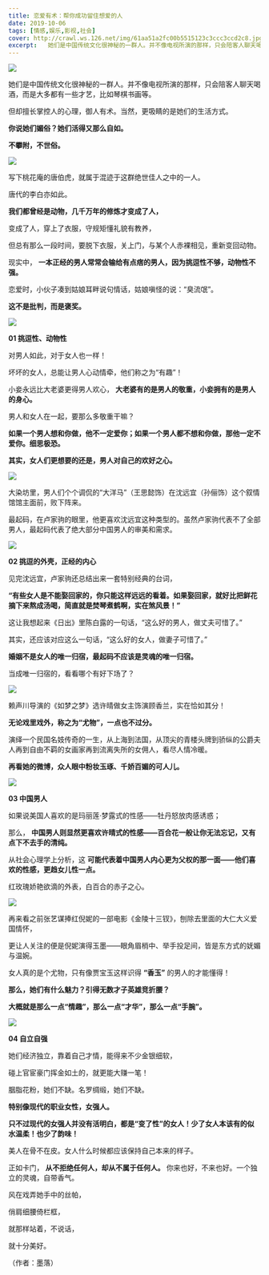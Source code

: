 ```yaml
---
title: 恋爱有术：帮你成功留住想爱的人
date: 2019-10-06
tags: [情感,娱乐,影视,社会]
cover: http://crawl.ws.126.net/img/61aa51a2fc00b5515123c3ccc3ccd2c8.jpg
excerpt:   她们是中国传统文化很神秘的一群人。并不像电视所演的那样，只会陪客人聊天喝酒，而是大多都有一些才
---
```

![](http://crawl.ws.126.net/img/61aa51a2fc00b5515123c3ccc3ccd2c8.jpg)  

她们是中国传统文化很神秘的一群人。并不像电视所演的那样，只会陪客人聊天喝酒，而是大多都有一些才艺，比如琴棋书画等。

但却擅长掌控人的心理，御人有术。当然，更吸睛的是她们的生活方式。

**你说她们媚俗？她们活得又那么自如。**

**不攀附，不世俗。**

![](http://crawl.ws.126.net/img/cebb5e0b01d4a8b94b83e2af07e2b37a.jpg)  

写下桃花庵的唐伯虎，就属于混迹于这群绝世佳人之中的一人。

唐代的李白亦如此。

**我们都曾经是动物，几千万年的修炼才变成了人，**

变成了人，穿上了衣服，守规矩懂礼貌有教养，

但总有那么一段时间，要脱下衣服，关上门，与某个人赤裸相见，重新变回动物。

现实中， **一本正经的男人常常会输给有点痞的男人，因为挑逗性不够，动物性不强。**

恋爱时，小伙子凑到姑娘耳畔说句情话，姑娘嗔怪的说：“臭流氓”。

**这不是批判，而是褒奖。**

![](http://crawl.ws.126.net/img/55f63e1365ff5136f801576ad7ee8f61.jpg)  

  
**01 挑逗性、动物性**

对男人如此，对于女人也一样！

坏坏的女人，总能让男人心动情牵，他们称之为“有趣”！

小妾永远比大老婆更得男人欢心， **大老婆有的是男人的敬重，小妾拥有的是男人的身心。**

男人和女人在一起，要那么多敬重干嘛？

**如果一个男人想和你做，他不一定爱你；如果一个男人都不想和你做，那他一定不爱你。细思极恐。**

**其实，女人们更想要的还是，男人对自己的欢好之心。**

![](http://crawl.ws.126.net/img/73cf6d06fbb3d44b6a6c187d04d846f1.jpg)  

大染坊里，男人们个个调侃的“大洋马”（王思懿饰）在沈远宜（孙俪饰）这个叙情馆馆主面前，败下阵来。

最起码，在卢家驹的眼里，他更喜欢沈远宜这种类型的。虽然卢家驹代表不了全部男人，最起码代表了绝大部分中国男人的审美和需求。

![](http://crawl.ws.126.net/img/9c2870fa21df3fb419cfb28c608e67e2.jpg)  

**02 挑逗的外壳，正经的内心**

见完沈远宜，卢家驹还总结出来一套特别经典的台词，

**“有些女人是不能娶回家的，你只能这样远远的看着。如果娶回家，就好比把鲜花摘下来熬成汤喝，简直就是焚琴煮鹤啊，实在煞风景！”**

这让我想起来《日出》里陈白露的一句话，“这么好的男人，做丈夫可惜了。”

其实，还应该对应这么一句话，“这么好的女人，做妻子可惜了。”

**婚姻不是女人的唯一归宿，最起码不应该是灵魂的唯一归宿。**

当成唯一归宿的，看看哪个有好下场了？

![](http://crawl.ws.126.net/img/3e701392a3bfd558ae5bdba60a8084b1.jpg)  

赖声川导演的《如梦之梦》选许晴做女主饰演顾香兰，实在恰如其分！

**无论戏里戏外，称之为“尤物”，一点也不过分。**

演绎一个民国名妓传奇的一生，从上海到法国，从顶尖的青楼头牌到骄纵的公爵夫人再到自由不羁的女画家再到流离失所的女佣人，看尽人情冷暖。

**再看她的微博，众人眼中粉妆玉琢、千娇百媚的可人儿。**

![](http://crawl.ws.126.net/img/33647a88f5f5c93a51dd7e0985d1afdc.jpg)  

**03 中国男人**

如果说美国人喜欢的是玛丽莲·梦露式的性感——牡丹怒放肉感诱惑；

那么， **中国男人则显然更喜欢许晴式的性感——百合花一般让你无法忘记，又有点下不去手的清纯。**

从社会心理学上分析，这 **可能代表着中国男人内心更为父权的那一面——他们喜欢的性感，更趋女儿性一点。**

红玫瑰娇艳欲滴的外表，白百合的赤子之心。

![](http://crawl.ws.126.net/img/dee3ff4a358c736146f1a180b1a6086b.jpg)  

再来看之前张艺谋捧红倪妮的一部电影《金陵十三钗》，刨除去里面的大仁大义爱国情怀，

更让人关注的便是倪妮演得玉墨——眼角眉梢中、举手投足间，皆是东方式的妩媚与温婉。

女人真的是个尤物，只有像贾宝玉这样识得 **“香玉”** 的男人的才能懂得！

**那么，她们有什么魅力？引得无数才子英雄竞折腰？**

**大概就是那么一点“情趣”，那么一点“才华”，那么一点“手腕”。**

![](http://crawl.ws.126.net/img/340f70eb6ae0993ed801ff07b192a977.jpg)  

**04 自立自强**

她们经济独立，靠着自己才情，能得来不少金银细软，

碰上官宦豪门挥金如土的，就更能大赚一笔！

胭脂花粉，她们不缺。名罗绸缎，她们不缺。

**特别像现代的职业女性，女强人。**

**只不过现代的女强人并没有活明白，都是“变了性”的女人！少了女人本该有的似水温柔！也少了韵味！**

美人在骨不在皮。女人什么时候都应该保持自己本来的样子。

正如卡门， **从不拒绝任何人，却从不属于任何人。** 你来也好，不来也好。一个独立的灵魂，自带香气。

风在戏弄她手中的丝帕，

俏肩细腰倚栏框，

就那样站着，不说话，

就十分美好。

（作者：墨落）

